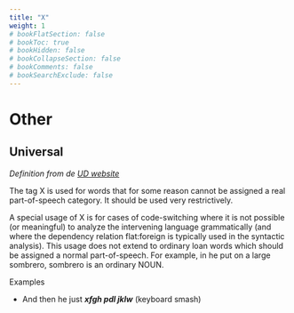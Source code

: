 ```yaml
---
title: "X"
weight: 1
# bookFlatSection: false
# bookToc: true
# bookHidden: false
# bookCollapseSection: false
# bookComments: false
# bookSearchExclude: false
---
```


# Other

##  Universal  

*Definition from de [UD website](https://universaldependencies.org/u/pos/X.html)*

The tag X is used for words that for some reason cannot be assigned a real part-of-speech category. It should be used very restrictively.

A special usage of X is for cases of code-switching where it is not possible (or meaningful) to analyze the intervening language grammatically (and where the dependency relation flat:foreign is typically used in the syntactic analysis). This usage does not extend to ordinary loan words which should be assigned a normal part-of-speech. For example, in he put on a large sombrero, sombrero is an ordinary NOUN.

Examples
- And then he just ***xfgh pdl jklw*** (keyboard smash)



